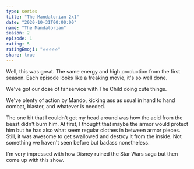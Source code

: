 ```yaml
---
type: series
title: "The Mandalorian 2x1"
date: "2020-10-31T00:00:00"
name: "The Mandalorian"
season: 2
episode: 1
rating: 5
ratingEmoji: "⭐️⭐️⭐️⭐️⭐️"
share: true
---
```


Well, this was great. The same energy and high production from the first season. Each episode looks like a freaking movie, it's so well done.

We've got our dose of fanservice with The Child doing cute things.

We've plenty of action by Mando, kicking ass as usual in hand to hand combat, blaster, and whatever is needed.

The one bit that I couldn't get my head around was how the acid from the beast didn't burn him. At first, I thought that maybe the armor would protect him but he has also what seem regular clothes in between armor pieces. Still, it was awesome to get swallowed and destroy it from the inside. Not something we haven't seen before but badass nonetheless.

I'm very impressed with how Disney ruined the Star Wars saga but then come up with this show.
